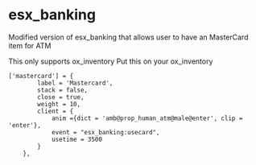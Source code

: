 # esx_banking
Modified version of esx_banking that allows user to have an MasterCard item for ATM

This only supports ox_inventory
Put this on your ox_inventory
```
['mastercard'] = {
		label = 'Mastercard',
		stack = false,
		close = true,
		weight = 10,
		client = {
			anim ={dict = 'amb@prop_human_atm@male@enter', clip = 'enter'},
			event = "esx_banking:usecard",
			usetime = 3500
		}
	},
```
